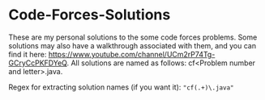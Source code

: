 # Code-Forces-Solutions

These are my personal solutions to the some code forces problems. Some solutions may also have a walkthrough associated with them, and you can find it here: https://www.youtube.com/channel/UCm2rP74Tg-GCryCcPKFDYeQ.
All solutions are named as follows: cf\<Problem number and letter\>.java.

Regex for extracting solution names (if you want it):
```"cf(.+)\.java"```
